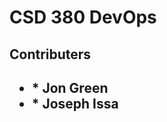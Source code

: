 <h1> CSD 380 DevOps </h1>
<h2> Contributers <h2>
<ul>
  <li> * Jon Green</li>
  <li> * Joseph Issa </li>
</ul>
